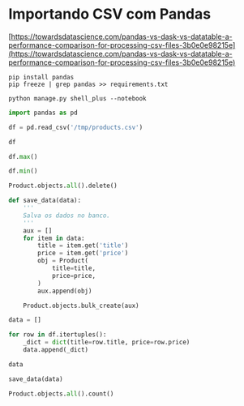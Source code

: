 # Importando CSV com Pandas

[https://towardsdatascience.com/pandas-vs-dask-vs-datatable-a-performance-comparison-for-processing-csv-files-3b0e0e98215e](https://towardsdatascience.com/pandas-vs-dask-vs-datatable-a-performance-comparison-for-processing-csv-files-3b0e0e98215e)


```
pip install pandas
pip freeze | grep pandas >> requirements.txt

python manage.py shell_plus --notebook
```

```python
import pandas as pd

df = pd.read_csv('/tmp/products.csv')

df

df.max()

df.min()

Product.objects.all().delete()

def save_data(data):
    '''
    Salva os dados no banco.
    '''
    aux = []
    for item in data:
        title = item.get('title')
        price = item.get('price')
        obj = Product(
            title=title,
            price=price,
        )
        aux.append(obj)

    Product.objects.bulk_create(aux)

data = []

for row in df.itertuples():
    _dict = dict(title=row.title, price=row.price)
    data.append(_dict)

data

save_data(data)

Product.objects.all().count()
```


